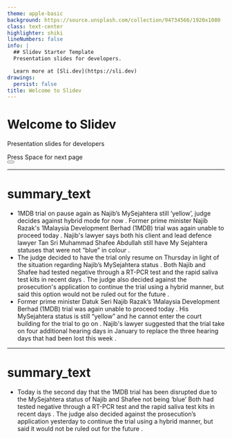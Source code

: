 ```yaml
---
theme: apple-basic
background: https://source.unsplash.com/collection/94734566/1920x1080
class: text-center
highlighter: shiki
lineNumbers: false
info: |
  ## Slidev Starter Template
  Presentation slides for developers.

  Learn more at [Sli.dev](https://sli.dev)
drawings:
  persist: false
title: Welcome to Slidev
---
```


# Welcome to Slidev

Presentation slides for developers

<div class="pt-12">
  <span @click="$slidev.nav.next" class="px-2 py-1 rounded cursor-pointer" hover="bg-white bg-opacity-10">
    Press Space for next page <carbon:arrow-right class="inline"/>
  </span>
</div>

<div class="abs-br m-6 flex gap-2">
  <button @click="$slidev.nav.openInEditor()" title="Open in Editor" class="text-xl icon-btn opacity-50 !border-none !hover:text-white">
    <carbon:edit />
  </button>
  <a href="https://github.com/slidevjs/slidev" target="_blank" alt="GitHub"
    class="text-xl icon-btn opacity-50 !border-none !hover:text-white">
    <carbon-logo-github />
  </a>
</div>

<!--
The last comment block of each slide will be treated as slide notes. It will be visible and editable in Presenter Mode along with the slide. [Read more in the docs](https://sli.dev/guide/syntax.html#notes)
-->

---

# summary_text

- 1MDB trial on pause again as Najib’s MySejahtera still ‘yellow’, judge decides against hybrid mode for now . Former prime minister Najib Razak's 1Malaysia Development Berhad (1MDB) trial was again unable to proceed today . Najib's lawyer says both his client and lead defence lawyer Tan Sri Muhammad Shafee Abdullah still have My Sejahtera statuses that were not “blue” in colour .
- The judge decided to have the trial only resume on Thursday in light of the situation regarding Najib’s MySejahtera status . Both Najib and Shafee had tested negative through a RT-PCR test and the rapid saliva test kits in recent days . The judge also decided against the prosecution's application to continue the trial using a hybrid manner, but said this option would not be ruled out for the future .
- Former prime minister Datuk Seri Najib Razak’s 1Malaysia Development Berhad (1MDB) trial was again unable to proceed today . His MySejahtera status is still “yellow” and he cannot enter the court building for the trial to go on . Najib's lawyer suggested that the trial take on four additional hearing days in January to replace the three hearing days that had been lost this week .

---

# summary_text

- Today is the second day that the 1MDB trial has been disrupted due to the MySejahtera status of Najib and Shafee not being ‘blue’ Both had tested negative through a RT-PCR test and the rapid saliva test kits in recent days . The judge also decided against the prosecution’s application yesterday to continue the trial using a hybrid manner, but said it would not be ruled out for the future .